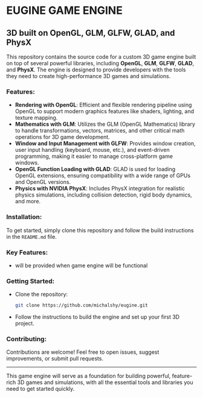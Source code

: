 # EUGINE GAME ENGINE
## 3D built on OpenGL, GLM, GLFW, GLAD, and PhysX

This repository contains the source code for a custom 3D game engine built on top of several powerful libraries, including **OpenGL**, **GLM**, **GLFW**, **GLAD**, and **PhysX**. The engine is designed to provide developers with the tools they need to create high-performance 3D games and simulations.

### Features:
- **Rendering with OpenGL**: Efficient and flexible rendering pipeline using OpenGL to support modern graphics features like shaders, lighting, and texture mapping.
- **Mathematics with GLM**: Utilizes the GLM (OpenGL Mathematics) library to handle transformations, vectors, matrices, and other critical math operations for 3D game development.
- **Window and Input Management with GLFW**: Provides window creation, user input handling (keyboard, mouse, etc.), and event-driven programming, making it easier to manage cross-platform game windows.
- **OpenGL Function Loading with GLAD**: GLAD is used for loading OpenGL extensions, ensuring compatibility with a wide range of GPUs and OpenGL versions.
- **Physics with NVIDIA PhysX**: Includes PhysX integration for realistic physics simulations, including collision detection, rigid body dynamics, and more.

### Installation:
To get started, simply clone this repository and follow the build instructions in the `README.md` file.

### Key Features:
- will be provided when game engine will be functional

### Getting Started:
- Clone the repository:  
  ```bash
  git clone https://github.com/michalshy/eugine.git
  ```
- Follow the instructions to build the engine and set up your first 3D project.

### Contributing:
Contributions are welcome! Feel free to open issues, suggest improvements, or submit pull requests.

---

This game engine will serve as a foundation for building powerful, feature-rich 3D games and simulations, with all the essential tools and libraries you need to get started quickly.
